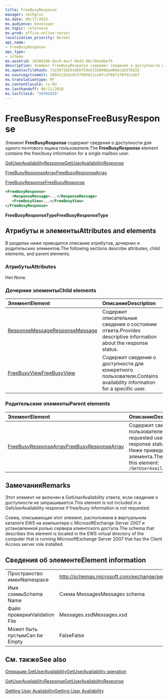 ```yaml
---
title: FreeBusyResponse
manager: sethgros
ms.date: 09/17/2015
ms.audience: Developer
ms.topic: reference
ms.prod: office-online-server
localization_priority: Normal
api_name:
- FreeBusyResponse
api_type:
- schema
ms.assetid: 3038d106-9ac9-4ac7-bb43-96c783edbef5
description: Элемент FreeBusyResponse содержит сведения о доступности для одного почтового ящика пользователя.
ms.openlocfilehash: 73e3972bb53d6bf59e5156098bad06bcde5f0155
ms.sourcegitcommit: 34041125dc8c5f993b21cebfc4f8b72f0fd2cb6f
ms.translationtype: MT
ms.contentlocale: ru-RU
ms.lasthandoff: 06/11/2018
ms.locfileid: "19762655"
---
```

# <a name="freebusyresponse"></a><span data-ttu-id="fedc2-103">FreeBusyResponse</span><span class="sxs-lookup"><span data-stu-id="fedc2-103">FreeBusyResponse</span></span>

<span data-ttu-id="fedc2-104">Элемент **FreeBusyResponse** содержит сведения о доступности для одного почтового ящика пользователя.</span><span class="sxs-lookup"><span data-stu-id="fedc2-104">The **FreeBusyResponse** element contains the free/busy information for a single mailbox user.</span></span> 
  
[<span data-ttu-id="fedc2-105">GetUserAvailabilityResponse</span><span class="sxs-lookup"><span data-stu-id="fedc2-105">GetUserAvailabilityResponse</span></span>](getuseravailabilityresponse.md)
  
[<span data-ttu-id="fedc2-106">FreeBusyResponseArray</span><span class="sxs-lookup"><span data-stu-id="fedc2-106">FreeBusyResponseArray</span></span>](freebusyresponsearray.md)
  
[<span data-ttu-id="fedc2-107">FreeBusyResponse</span><span class="sxs-lookup"><span data-stu-id="fedc2-107">FreeBusyResponse</span></span>](freebusyresponse.md)
  
```xml
<FreeBusyResponse>
   <ResponseMessage>...</ResponseMessage>
   <FreeBusyView>...</FreeBusyView>
</FreeBusyResponse>
```

 <span data-ttu-id="fedc2-108">**FreeBusyResponseType**</span><span class="sxs-lookup"><span data-stu-id="fedc2-108">**FreeBusyResponseType**</span></span>
## <a name="attributes-and-elements"></a><span data-ttu-id="fedc2-109">Атрибуты и элементы</span><span class="sxs-lookup"><span data-stu-id="fedc2-109">Attributes and elements</span></span>

<span data-ttu-id="fedc2-110">В разделах ниже приводится описание атрибутов, дочерних и родительских элементов.</span><span class="sxs-lookup"><span data-stu-id="fedc2-110">The following sections describe attributes, child elements, and parent elements.</span></span>
  
### <a name="attributes"></a><span data-ttu-id="fedc2-111">Атрибуты</span><span class="sxs-lookup"><span data-stu-id="fedc2-111">Attributes</span></span>

<span data-ttu-id="fedc2-112">Нет.</span><span class="sxs-lookup"><span data-stu-id="fedc2-112">None.</span></span>
  
### <a name="child-elements"></a><span data-ttu-id="fedc2-113">Дочерние элементы</span><span class="sxs-lookup"><span data-stu-id="fedc2-113">Child elements</span></span>

|<span data-ttu-id="fedc2-114">**Элемент**</span><span class="sxs-lookup"><span data-stu-id="fedc2-114">**Element**</span></span>|<span data-ttu-id="fedc2-115">**Описание**</span><span class="sxs-lookup"><span data-stu-id="fedc2-115">**Description**</span></span>|
|:-----|:-----|
|[<span data-ttu-id="fedc2-116">ResponseMessage</span><span class="sxs-lookup"><span data-stu-id="fedc2-116">ResponseMessage</span></span>](responsemessage.md) <br/> |<span data-ttu-id="fedc2-117">Содержит описательные сведения о состоянии ответа.</span><span class="sxs-lookup"><span data-stu-id="fedc2-117">Provides descriptive information about the response status.</span></span>  <br/> |
|[<span data-ttu-id="fedc2-118">FreeBusyView</span><span class="sxs-lookup"><span data-stu-id="fedc2-118">FreeBusyView</span></span>](freebusyview.md) <br/> |<span data-ttu-id="fedc2-119">Содержит сведения о доступности для конкретного пользователя.</span><span class="sxs-lookup"><span data-stu-id="fedc2-119">Contains availability information for a specific user.</span></span>  <br/> |
   
### <a name="parent-elements"></a><span data-ttu-id="fedc2-120">Родительские элементы</span><span class="sxs-lookup"><span data-stu-id="fedc2-120">Parent elements</span></span>

|<span data-ttu-id="fedc2-121">**Элемент**</span><span class="sxs-lookup"><span data-stu-id="fedc2-121">**Element**</span></span>|<span data-ttu-id="fedc2-122">**Описание**</span><span class="sxs-lookup"><span data-stu-id="fedc2-122">**Description**</span></span>|
|:-----|:-----|
|[<span data-ttu-id="fedc2-123">FreeBusyResponseArray</span><span class="sxs-lookup"><span data-stu-id="fedc2-123">FreeBusyResponseArray</span></span>](freebusyresponsearray.md) <br/> |<span data-ttu-id="fedc2-124">Содержит сведения о доступности запрошенного пользователей и состояния ответа.</span><span class="sxs-lookup"><span data-stu-id="fedc2-124">Contains the requested users' availability information and the response status.</span></span>  <br/> <span data-ttu-id="fedc2-125">Ниже приведен выражение XPath для этого элемента.</span><span class="sxs-lookup"><span data-stu-id="fedc2-125">The following is the XPath expression to this element:</span></span>  <br/>  `/GetUserAvailabilityResponse/FreeBusyResponseArray` <br/> |
   
## <a name="remarks"></a><span data-ttu-id="fedc2-126">Замечания</span><span class="sxs-lookup"><span data-stu-id="fedc2-126">Remarks</span></span>

<span data-ttu-id="fedc2-127">Этот элемент не включен в GetUserAvailability ответа, если сведения о доступности не запрашивается.</span><span class="sxs-lookup"><span data-stu-id="fedc2-127">This element is not included in a GetUserAvailability response if free/busy information is not requested.</span></span>
  
<span data-ttu-id="fedc2-128">Схема, описывающая этот элемент, расположена в виртуальном каталоге EWS на компьютере с MicrosoftExchange Server 2007 и установленной ролью сервера клиентского доступа.</span><span class="sxs-lookup"><span data-stu-id="fedc2-128">The schema that describes this element is located in the EWS virtual directory of the computer that is running MicrosoftExchange Server 2007 that has the Client Access server role installed.</span></span>
  
## <a name="element-information"></a><span data-ttu-id="fedc2-129">Сведения об элементе</span><span class="sxs-lookup"><span data-stu-id="fedc2-129">Element information</span></span>

|||
|:-----|:-----|
|<span data-ttu-id="fedc2-130">Пространство имен</span><span class="sxs-lookup"><span data-stu-id="fedc2-130">Namespace</span></span>  <br/> |http://schemas.microsoft.com/exchange/services/2006/messages  <br/> |
|<span data-ttu-id="fedc2-131">Имя схемы</span><span class="sxs-lookup"><span data-stu-id="fedc2-131">Schema Name</span></span>  <br/> |<span data-ttu-id="fedc2-132">Схема Messages</span><span class="sxs-lookup"><span data-stu-id="fedc2-132">Messages schema</span></span>  <br/> |
|<span data-ttu-id="fedc2-133">Файл проверки</span><span class="sxs-lookup"><span data-stu-id="fedc2-133">Validation File</span></span>  <br/> |<span data-ttu-id="fedc2-134">Messages.xsd</span><span class="sxs-lookup"><span data-stu-id="fedc2-134">Messages.xsd</span></span>  <br/> |
|<span data-ttu-id="fedc2-135">Может быть пустым</span><span class="sxs-lookup"><span data-stu-id="fedc2-135">Can be Empty</span></span>  <br/> |<span data-ttu-id="fedc2-136">False</span><span class="sxs-lookup"><span data-stu-id="fedc2-136">False</span></span>  <br/> |
   
## <a name="see-also"></a><span data-ttu-id="fedc2-137">См. также</span><span class="sxs-lookup"><span data-stu-id="fedc2-137">See also</span></span>



[<span data-ttu-id="fedc2-138">Операция GetUserAvailability</span><span class="sxs-lookup"><span data-stu-id="fedc2-138">GetUserAvailability operation</span></span>](getuseravailability-operation.md)
  
[<span data-ttu-id="fedc2-139">GetUserAvailabilityResponse</span><span class="sxs-lookup"><span data-stu-id="fedc2-139">GetUserAvailabilityResponse</span></span>](getuseravailabilityresponse.md)


[<span data-ttu-id="fedc2-140">Getting User Availability</span><span class="sxs-lookup"><span data-stu-id="fedc2-140">Getting User Availability</span></span>](http://msdn.microsoft.com/library/d4133fcb-9b0f-4e6b-aadf-a389da83516a%28Office.15%29.aspx)

